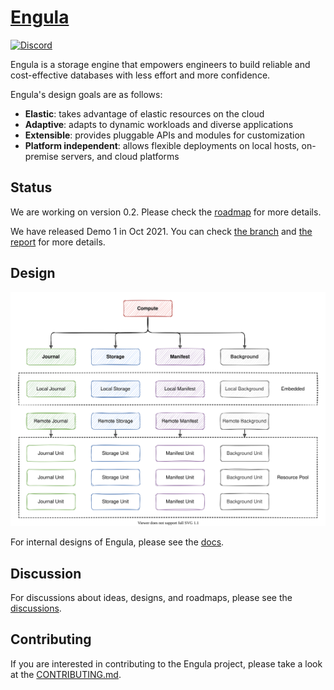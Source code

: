 # [Engula](https://engula.io)

[![Discord][discord-badge]][discord-url]

[discord-badge]: https://img.shields.io/discord/873004811774214145?logo=Discord&style=flat-square
[discord-url]: https://discord.gg/AN6vgVXaHC

Engula is a storage engine that empowers engineers to build reliable and cost-effective databases with less effort and more confidence.

Engula's design goals are as follows:

- **Elastic**: takes advantage of elastic resources on the cloud
- **Adaptive**: adapts to dynamic workloads and diverse applications
- **Extensible**: provides pluggable APIs and modules for customization
- **Platform independent**: allows flexible deployments on local hosts, on-premise servers, and cloud platforms

## Status

We are working on version 0.2. Please check the [roadmap][roadmap] for more details.

[roadmap]: https://github.com/engula/engula/issues/57

We have released Demo 1 in Oct 2021.
You can check [the branch](https://github.com/engula/engula/tree/demo-1) and [the report](https://engula.com/posts/demo-1/) for more details.

## Design

![Architecture](docs/images/architecture.drawio.svg)

For internal designs of Engula, please see the [docs](docs).

## Discussion

For discussions about ideas, designs, and roadmaps, please see the [discussions](https://github.com/engula/engula/discussions).

## Contributing

If you are interested in contributing to the Engula project, please take a look at the [CONTRIBUTING.md](CONTRIBUTING.md).
